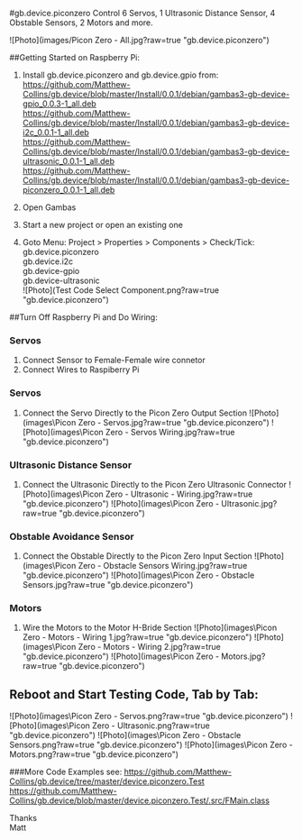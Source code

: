 #gb.device.piconzero
Control 6 Servos, 1 Ultrasonic Distance Sensor, 4 Obstable Sensors, 2 Motors and more.

![Photo](images/Picon Zero - All.jpg?raw=true "gb.device.piconzero")

##Getting Started on Raspberry Pi:
1. Install gb.device.piconzero and gb.device.gpio from:  
https://github.com/Matthew-Collins/gb.device/blob/master/Install/0.0.1/debian/gambas3-gb-device-gpio_0.0.3-1_all.deb  
https://github.com/Matthew-Collins/gb.device/blob/master/Install/0.0.1/debian/gambas3-gb-device-i2c_0.0.1-1_all.deb  
https://github.com/Matthew-Collins/gb.device/blob/master/Install/0.0.1/debian/gambas3-gb-device-ultrasonic_0.0.1-1_all.deb  
https://github.com/Matthew-Collins/gb.device/blob/master/Install/0.0.1/debian/gambas3-gb-device-piconzero_0.0.1-1_all.deb  

2. Open Gambas
3. Start a new project or open an existing one
4. Goto Menu: Project > Properties > Components > Check/Tick:  
    gb.device.piconzero  
	gb.device.i2c  
	gb.device-gpio  
	gb.device-ultrasonic  
![Photo](Test Code Select Component.png?raw=true "gb.device.piconzero")

##Turn Off Raspberry Pi and Do Wiring:

### Servos
1. Connect Sensor to Female-Female wire connetor
2. Connect Wires to Raspiberry Pi

### Servos
1. Connect the Servo Directly to the Picon Zero Output Section
![Photo](images\Picon Zero - Servos.jpg?raw=true "gb.device.piconzero")
![Photo](images\Picon Zero - Servos Wiring.jpg?raw=true "gb.device.piconzero")
  
### Ultrasonic Distance Sensor
1. Connect the Ultrasonic Directly to the Picon Zero Ultrasonic Connector
![Photo](images\Picon Zero - Ultrasonic - Wiring.jpg?raw=true "gb.device.piconzero")
![Photo](images\Picon Zero - Ultrasonic.jpg?raw=true "gb.device.piconzero")
  
### Obstable Avoidance Sensor
1. Connect the Obstable Directly to the Picon Zero Input Section
![Photo](images\Picon Zero - Obstacle Sensors Wiring.jpg?raw=true "gb.device.piconzero")
![Photo](images\Picon Zero - Obstacle Sensors.jpg?raw=true "gb.device.piconzero")
  
### Motors
1. Wire the Motors to the Motor H-Bride Section
![Photo](images\Picon Zero - Motors - Wiring 1.jpg?raw=true "gb.device.piconzero")
![Photo](images\Picon Zero - Motors - Wiring 2.jpg?raw=true "gb.device.piconzero")
![Photo](images\Picon Zero - Motors.jpg?raw=true "gb.device.piconzero")
  
## Reboot and Start Testing Code, Tab by Tab:
![Photo](images\Picon Zero - Servos.png?raw=true "gb.device.piconzero")
![Photo](images\Picon Zero - Ultrasonic.png?raw=true "gb.device.piconzero")
![Photo](images\Picon Zero - Obstacle Sensors.png?raw=true "gb.device.piconzero")
![Photo](images\Picon Zero - Motors.png?raw=true "gb.device.piconzero")
  
###More Code Examples see:
https://github.com/Matthew-Collins/gb.device/tree/master/device.piconzero.Test  
https://github.com/Matthew-Collins/gb.device/blob/master/device.piconzero.Test/.src/FMain.class  

Thanks  
Matt

